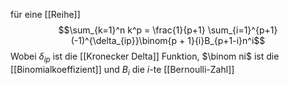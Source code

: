 für eine [[Reihe]] $$\sum_{k=1}^n k^p = \frac{1}{p+1} \sum_{i=1}^{p+1} (-1)^{\delta_{ip}}\binom{p + 1}{i}B_{p+1-i}n^i$$
Wobei $\delta_{ip}$ ist die [[Kronecker Delta]] Funktion, $\binom ni$ ist die [[Binomialkoeffizient]] und $B_i$ die $i$-te [[Bernoulli-Zahl]]